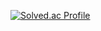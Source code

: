 [![Solved.ac Profile](http://mazassumnida.wtf/api/v2/generate_badge?boj=kim_tk)](https://solved.ac/sjy010208/)

